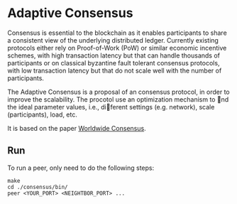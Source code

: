 # Adaptive Consensus
Consensus is essential to the blockchain as it enables participants to share a consistent view of the underlying distributed ledger. Currently existing protocols either rely on Proof-of-Work (PoW) or similar economic incentive schemes, with high transaction latency but that can handle thousands of participants or on classical byzantine fault tolerant consensus protocols, with low transaction latency but that do not scale well with the number of participants. 

The Adaptive Consensus is a proposal of an consensus protocol, in order to improve the scalability. The procotol use an optimization mechanism to
nd the ideal parameter values, i.e., diferent settings (e.g. network), scale (participants), load, etc. 

It is based on the paper [Worldwide Consensus](https://www.researchgate.net/publication/220973671_Worldwide_Consensus).

## Run

To run a peer, only need to do the following steps:

    make
    cd ./consensus/bin/
    peer <YOUR_PORT> <NEIGHTBOR_PORT> ...


